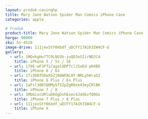 ```yaml
---
layout: produk-casinghp
title: Mary Jane Watson Spider Man Comics iPhone Case
categories: apple

# Produk
product-title: Mary Jane Watson Spider Man Comics iPhone Case
harga: 90000
sku: hn-4528
image-drive: 111jexStY0kbdf_uDCFY17A1h3IW4CF-G
gallery:
  - url: 1MQvkgHu7TC0LNU3b-juQO3eSIirNDJC4
    title: iPhone 5 / 5s / SE
  - url: 179E-wFJFTiCagolODP7clJSaEd-pH4BO
    title: iPhone 6 / 6s
  - url: 1Ti5DBfhDwXGZjN4WFAL0Y-NRLyhHra52
    title: iPhone 6 Plus / 6s Plus
  - url: 1aFsl306YQOMySf5ZpZgR0xk43eyCRlBK
    title: iPhone 7 / 8
  - url: 1MbGixcURluDkOgDvhEoec4JddGvfQ0Gx
    title: iPhone 7 Plus / 8 Plus
  - url: 111jexStY0kbdf_uDCFY17A1h3IW4CF-G
    title: iPhone X
---
```

